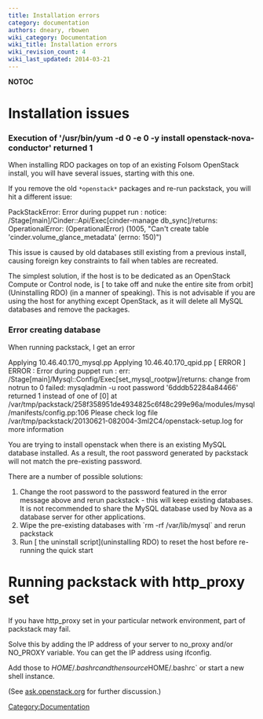 ```yaml
---
title: Installation errors
category: documentation
authors: dneary, rbowen
wiki_category: Documentation
wiki_title: Installation errors
wiki_revision_count: 4
wiki_last_updated: 2014-03-21
---
```


__NOTOC__

# Installation issues

### Execution of '/usr/bin/yum -d 0 -e 0 -y install openstack-nova-conductor' returned 1

When installing RDO packages on top of an existing Folsom OpenStack install, you will have several issues, starting with this one.

If you remove the old `*openstack*` packages and re-run packstack, you will hit a different issue:

PackStackError: Error during puppet run : notice: /Stage[main]/Cinder::Api/Exec[cinder-manage db_sync]/returns: OperationalError: (OperationalError) (1005, "Can't create table 'cinder.volume_glance_metadata' (errno: 150)")

This issue is caused by old databases still existing from a previous install, causing foreign key constraints to fail when tables are recreated.

The simplest solution, if the host is to be dedicated as an OpenStack Compute or Control node, is [ to take off and nuke the entire site from orbit](Uninstalling RDO) (in a manner of speaking). This is not advisable if you are using the host for anything except OpenStack, as it will delete all MySQL databases and remove the packages.

### Error creating database

When running packstack, I get an error

Applying 10.46.40.170_mysql.pp Applying 10.46.40.170_qpid.pp [ ERROR ] ERROR : Error during puppet run : err: /Stage[main]/Mysql::Config/Exec[set_mysql_rootpw]/returns: change from notrun to 0 failed: mysqladmin -u root password '6dddb52284a84466' returned 1 instead of one of [0] at /var/tmp/packstack/258f358951de4934825c6f48c299e96a/modules/mysql/manifests/config.pp:106 Please check log file /var/tmp/packstack/20130621-082004-3ml2C4/openstack-setup.log for more information

You are trying to install openstack when there is an existing MySQL database installed. As a result, the root password generated by packstack will not match the pre-existing password.

There are a number of possible solutions:

1.  Change the root password to the password featured in the error message above and rerun packstack - this will keep existing databases. It is not recommended to share the MySQL database used by Nova as a database server for other applications.
2.  Wipe the pre-existing databases with \`rm -rf /var/lib/mysql\` and rerun packstack
3.  Run [ the uninstall script](uninstalling RDO) to reset the host before re-running the quick start

# Running packstack with http_proxy set

If you have http_proxy set in your particular network environment, part of packstack may fail.

Solve this by adding the IP address of your server to no_proxy and/or NO_PROXY variable. You can get the IP address using ifconfig.

Add those to $HOME/.bashrc and then source$HOME/.bashrc\` or start a new shell instance.

(See [ask.openstack.org](https://ask.openstack.org/en/question/24721/packstack-allinone-behind-a-proxy-server/) for further discussion.)

<Category:Documentation>
